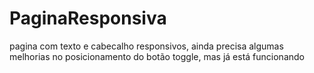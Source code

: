 # PaginaResponsiva
pagina com texto e cabecalho responsivos, ainda precisa algumas melhorias no posicionamento do botão toggle, mas já está funcionando
